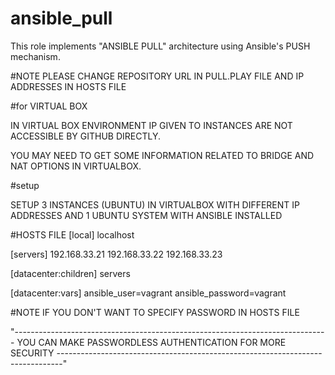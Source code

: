 # ansible_pull

This role implements "ANSIBLE PULL" architecture using Ansible's PUSH mechanism.


#NOTE
PLEASE CHANGE REPOSITORY URL IN PULL.PLAY FILE AND IP ADDRESSES IN HOSTS FILE

#for VIRTUAL BOX

IN VIRTUAL BOX ENVIRONMENT IP GIVEN TO INSTANCES ARE NOT ACCESSIBLE BY GITHUB DIRECTLY.

YOU MAY NEED TO GET SOME INFORMATION RELATED TO BRIDGE AND NAT OPTIONS IN VIRTUALBOX.

#setup

SETUP 3 INSTANCES (UBUNTU) IN VIRTUALBOX WITH DIFFERENT IP ADDRESSES AND 1 UBUNTU SYSTEM WITH ANSIBLE INSTALLED

#HOSTS FILE
[local]
localhost

[servers] 
192.168.33.21
192.168.33.22
192.168.33.23

[datacenter:children]
servers

[datacenter:vars]
ansible_user=vagrant
ansible_password=vagrant

#NOTE
IF YOU DON'T WANT TO SPECIFY PASSWORD IN HOSTS FILE

"------------------------------------------------------------------------------	
 	YOU CAN MAKE PASSWORDLESS AUTHENTICATION FOR MORE SECURITY
 -------------------------------------------------------------------------------"
